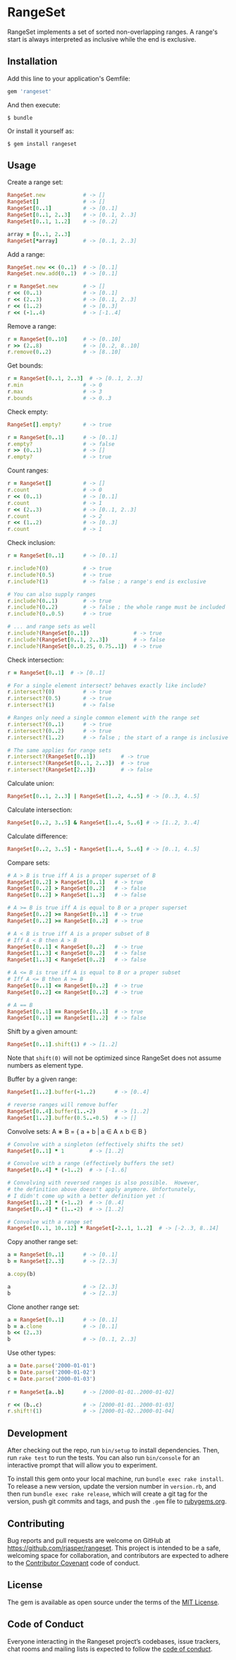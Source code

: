 # RangeSet

RangeSet implements a set of sorted non-overlapping ranges. A range's start is always interpreted as inclusive while the end is exclusive.

## Installation

Add this line to your application's Gemfile:

```ruby
gem 'rangeset'
```

And then execute:

    $ bundle

Or install it yourself as:

    $ gem install rangeset

## Usage

Create a range set:

```ruby
RangeSet.new            # -> []
RangeSet[]              # -> []
RangeSet[0..1]          # -> [0..1]
RangeSet[0..1, 2..3]    # -> [0..1, 2..3]
RangeSet[0..1, 1..2]    # -> [0..2]

array = [0..1, 2..3]
RangeSet[*array]        # -> [0..1, 2..3]
```

Add a range:

```ruby
RangeSet.new << (0..1)  # -> [0..1]
RangeSet.new.add(0..1)  # -> [0..1]

r = RangeSet.new        # -> []
r << (0..1)             # -> [0..1]
r << (2..3)             # -> [0..1, 2..3]
r << (1..2)             # -> [0..3]
r << (-1..4)            # -> [-1..4]
```

Remove a range:

```ruby
r = RangeSet[0..10]     # -> [0..10]
r >> (2..8)             # -> [0..2, 8..10]
r.remove(0..2)          # -> [8..10]
```

Get bounds:

```ruby
r = RangeSet[0..1, 2..3]  # -> [0..1, 2..3]
r.min                   # -> 0
r.max                   # -> 3
r.bounds                # -> 0..3
```

Check empty:

```ruby
RangeSet[].empty?       # -> true

r = RangeSet[0..1]      # -> [0..1]
r.empty?                # -> false
r >> (0..1)             # -> []
r.empty?                # -> true
```

Count ranges:

```ruby
r = RangeSet[]          # -> []
r.count                 # -> 0
r << (0..1)             # -> [0..1]
r.count                 # -> 1
r << (2..3)             # -> [0..1, 2..3]
r.count                 # -> 2
r << (1..2)             # -> [0..3]
r.count                 # -> 1
```

Check inclusion:

```ruby
r = RangeSet[0..1]      # -> [0..1]

r.include?(0)           # -> true
r.include?(0.5)         # -> true
r.include?(1)           # -> false ; a range's end is exclusive

# You can also supply ranges
r.include?(0..1)        # -> true
r.include?(0..2)        # -> false ; the whole range must be included
r.include?(0..0.5)      # -> true

# ... and range sets as well
r.include?(RangeSet[0..1])              # -> true
r.include?(RangeSet[0..1, 2..3])        # -> false
r.include?(RangeSet[0..0.25, 0.75..1])  # -> true
```

Check intersection:

```ruby
r = RangeSet[0..1]  # -> [0..1]

# For a single element intersect? behaves exactly like include?
r.intersect?(0)         # -> true
r.intersect?(0.5)       # -> true
r.intersect?(1)         # -> false

# Ranges only need a single common element with the range set
r.intersect?(0..1)      # -> true
r.intersect?(0..2)      # -> true
r.intersect?(1..2)      # -> false ; the start of a range is inclusive but the end exclusive

# The same applies for range sets
r.intersect?(RangeSet[0..1])        # -> true
r.intersect?(RangeSet[0..1, 2..3])  # -> true
r.intersect?(RangeSet[2..3])        # -> false
```

Calculate union:

```ruby
RangeSet[0..1, 2..3] | RangeSet[1..2, 4..5] # -> [0..3, 4..5]
```

Calculate intersection:

```ruby
RangeSet[0..2, 3..5] & RangeSet[1..4, 5..6] # -> [1..2, 3..4]
```

Calculate difference:

```ruby
RangeSet[0..2, 3..5] - RangeSet[1..4, 5..6] # -> [0..1, 4..5]
```

Compare sets:

```ruby
# A > B is true iff A is a proper superset of B
RangeSet[0..2] > RangeSet[0..1]   # -> true 
RangeSet[0..2] > RangeSet[0..2]   # -> false 
RangeSet[0..2] > RangeSet[1..3]   # -> false

# A >= B is true iff A is equal to B or a proper superset
RangeSet[0..2] >= RangeSet[0..1]  # -> true 
RangeSet[0..2] >= RangeSet[0..2]  # -> true 

# A < B is true iff A is a proper subset of B 
# Iff A < B then A > B
RangeSet[0..1] < RangeSet[0..2]   # -> true 
RangeSet[1..3] < RangeSet[0..2]   # -> false 
RangeSet[1..3] < RangeSet[0..2]   # -> false

# A <= B is true iff A is equal to B or a proper subset
# Iff A <= B then A >= B
RangeSet[0..1] <= RangeSet[0..2]  # -> true 
RangeSet[0..2] <= RangeSet[0..2]  # -> true 

# A == B
RangeSet[0..1] == RangeSet[0..1]  # -> true
RangeSet[0..1] == RangeSet[1..2]  # -> false
```

Shift by a given amount:

```ruby
RangeSet[0..1].shift(1) # -> [1..2] 
```

Note that `shift(0)` will not be optimized since RangeSet does not assume numbers as element type.

Buffer by a given range:

```ruby
RangeSet[1..2].buffer(-1..2)      # -> [0..4]

# reverse ranges will remove buffer 
RangeSet[0..4].buffer(1..-2)      # -> [1..2] 
RangeSet[1..2].buffer(0.5..-0.5)  # -> []
```

Convolve sets: A ∗ B = { a + b | a ∈ A ∧ b ∈ B }

```ruby
# Convolve with a singleton (effectively shifts the set)
RangeSet[0..1] * 1        # -> [1..2]

# Convolve with a range (effectively buffers the set)
RangeSet[0..4] * (-1..2)  # -> [-1..6] 

# Convolving with reversed ranges is also possible.  However,
# the definition above doesn't apply anymore. Unfortunately,
# I didn't come up with a better definition yet :(
RangeSet[1..2] * (-1..2)  # -> [0..4] 
RangeSet[0..4] * (1..-2)  # -> [1..2] 

# Convolve with a range set
RangeSet[0..1, 10..12] * RangeSet[-2..1, 1..2]  # -> [-2..3, 8..14] 
```

Copy another range set:

```ruby
a = RangeSet[0..1]      # -> [0..1] 
b = RangeSet[2..3]      # -> [2..3] 

a.copy(b)

a                       # -> [2..3] 
b                       # -> [2..3] 
```

Clone another range set:

```ruby
a = RangeSet[0..1]      # -> [0..1] 
b = a.clone             # -> [0..1] 
b << (2..3)
b                       # -> [0..1, 2..3] 
```

Use other types:

```ruby
a = Date.parse('2000-01-01') 
b = Date.parse('2000-01-02')
c = Date.parse('2000-01-03') 
 
r = RangeSet[a..b]      # -> [2000-01-01..2000-01-02]

r << (b..c)             # -> [2000-01-01..2000-01-03] 
r.shift!(1)             # -> [2000-01-02..2000-01-04]
```


## Development

After checking out the repo, run `bin/setup` to install dependencies. Then, run `rake test` to run the tests. You can also run `bin/console` for an interactive prompt that will allow you to experiment.

To install this gem onto your local machine, run `bundle exec rake install`. To release a new version, update the version number in `version.rb`, and then run `bundle exec rake release`, which will create a git tag for the version, push git commits and tags, and push the `.gem` file to [rubygems.org](https://rubygems.org).

## Contributing

Bug reports and pull requests are welcome on GitHub at https://github.com/rjasper/rangeset. This project is intended to be a safe, welcoming space for collaboration, and contributors are expected to adhere to the [Contributor Covenant](http://contributor-covenant.org) code of conduct.

## License

The gem is available as open source under the terms of the [MIT License](https://opensource.org/licenses/MIT).

## Code of Conduct

Everyone interacting in the Rangeset project’s codebases, issue trackers, chat rooms and mailing lists is expected to follow the [code of conduct](https://github.com/rjasper/rangeset/blob/master/CODE_OF_CONDUCT.md).
